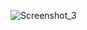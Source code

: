 ![Screenshot_3](https://github.com/Shinobi-Developer/.NET-Web-API-Boilerplate/assets/133488886/cf2352f7-17f5-4a63-8e00-082976785d14)
